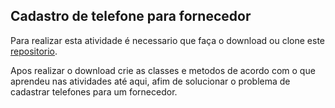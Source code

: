 ## Cadastro de telefone para fornecedor

Para realizar esta atividade é necessario que faça o download ou clone este [repositorio](https://github.com/zup-academy/fornecedor-manager). 

Apos realizar o download crie as classes e metodos de acordo com o que aprendeu nas atividades até aqui, afim de solucionar o problema de cadastrar telefones para um fornecedor.